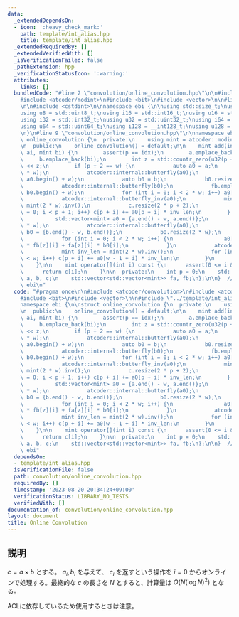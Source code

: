 ```yaml
---
data:
  _extendedDependsOn:
  - icon: ':heavy_check_mark:'
    path: template/int_alias.hpp
    title: template/int_alias.hpp
  _extendedRequiredBy: []
  _extendedVerifiedWith: []
  _isVerificationFailed: false
  _pathExtension: hpp
  _verificationStatusIcon: ':warning:'
  attributes:
    links: []
  bundledCode: "#line 2 \"convolution/online_convolution.hpp\"\n\n#include <atcoder/convolution>\n\
    #include <atcoder/modint>\n#include <bit>\n#include <vector>\n\n#line 2 \"template/int_alias.hpp\"\
    \n\n#include <cstdint>\n\nnamespace ebi {\n\nusing std::size_t;\nusing i8 = std::int8_t;\n\
    using u8 = std::uint8_t;\nusing i16 = std::int16_t;\nusing u16 = std::uint16_t;\n\
    using i32 = std::int32_t;\nusing u32 = std::uint32_t;\nusing i64 = std::int64_t;\n\
    using u64 = std::uint64_t;\nusing i128 = __int128_t;\nusing u128 = __uint128_t;\n\
    \n}\n#line 9 \"convolution/online_convolution.hpp\"\n\nnamespace ebi {\n\nstruct\
    \ online_convolution {\n  private:\n    using mint = atcoder::modint998244353;\n\
    \n  public:\n    online_convolution() = default;\n\n    mint add(int idx, mint\
    \ ai, mint bi) {\n        assert(p == idx);\n        a.emplace_back(ai);\n   \
    \     b.emplace_back(bi);\n        int z = std::countr_zero(u32(p + 2)), w = 1\
    \ << z;\n        if (p + 2 == w) {\n            auto a0 = a;\n            a0.resize(2\
    \ * w);\n            atcoder::internal::butterfly(a0);\n            fa.emplace_back(a0.begin(),\
    \ a0.begin() + w);\n            auto b0 = b;\n            b0.resize(2 * w);\n\
    \            atcoder::internal::butterfly(b0);\n            fb.emplace_back(b0.begin(),\
    \ b0.begin() + w);\n            for (int i = 0; i < 2 * w; i++) a0[i] *= b0[i];\n\
    \            atcoder::internal::butterfly_inv(a0);\n            mint inv_len =\
    \ mint(2 * w).inv();\n            c.resize(2 * p + 2);\n            for (int i\
    \ = 0; i < p + 1; i++) c[p + i] += a0[p + i] * inv_len;\n        } else {\n  \
    \          std::vector<mint> a0 = {a.end() - w, a.end()};\n            a0.resize(2\
    \ * w);\n            atcoder::internal::butterfly(a0);\n            std::vector<mint>\
    \ b0 = {b.end() - w, b.end()};\n            b0.resize(2 * w);\n            atcoder::internal::butterfly(b0);\n\
    \            for (int i = 0; i < 2 * w; i++) {\n                a0[i] = a0[i]\
    \ * fb[z][i] + fa[z][i] * b0[i];\n            }\n            atcoder::internal::butterfly_inv(a0);\n\
    \            mint inv_len = mint(2 * w).inv();\n            for (int i = 0; i\
    \ < w; i++) c[p + i] += a0[w - 1 + i] * inv_len;\n        }\n        return c[p++];\n\
    \    }\n\n    mint operator[](int i) const {\n      assert(0 <= i && i < p);\n\
    \      return c[i];\n    }\n\n  private:\n    int p = 0;\n    std::vector<mint>\
    \ a, b, c;\n    std::vector<std::vector<mint>> fa, fb;\n};\n\n}  // namespace\
    \ ebi\n"
  code: "#pragma once\n\n#include <atcoder/convolution>\n#include <atcoder/modint>\n\
    #include <bit>\n#include <vector>\n\n#include \"../template/int_alias.hpp\"\n\n\
    namespace ebi {\n\nstruct online_convolution {\n  private:\n    using mint = atcoder::modint998244353;\n\
    \n  public:\n    online_convolution() = default;\n\n    mint add(int idx, mint\
    \ ai, mint bi) {\n        assert(p == idx);\n        a.emplace_back(ai);\n   \
    \     b.emplace_back(bi);\n        int z = std::countr_zero(u32(p + 2)), w = 1\
    \ << z;\n        if (p + 2 == w) {\n            auto a0 = a;\n            a0.resize(2\
    \ * w);\n            atcoder::internal::butterfly(a0);\n            fa.emplace_back(a0.begin(),\
    \ a0.begin() + w);\n            auto b0 = b;\n            b0.resize(2 * w);\n\
    \            atcoder::internal::butterfly(b0);\n            fb.emplace_back(b0.begin(),\
    \ b0.begin() + w);\n            for (int i = 0; i < 2 * w; i++) a0[i] *= b0[i];\n\
    \            atcoder::internal::butterfly_inv(a0);\n            mint inv_len =\
    \ mint(2 * w).inv();\n            c.resize(2 * p + 2);\n            for (int i\
    \ = 0; i < p + 1; i++) c[p + i] += a0[p + i] * inv_len;\n        } else {\n  \
    \          std::vector<mint> a0 = {a.end() - w, a.end()};\n            a0.resize(2\
    \ * w);\n            atcoder::internal::butterfly(a0);\n            std::vector<mint>\
    \ b0 = {b.end() - w, b.end()};\n            b0.resize(2 * w);\n            atcoder::internal::butterfly(b0);\n\
    \            for (int i = 0; i < 2 * w; i++) {\n                a0[i] = a0[i]\
    \ * fb[z][i] + fa[z][i] * b0[i];\n            }\n            atcoder::internal::butterfly_inv(a0);\n\
    \            mint inv_len = mint(2 * w).inv();\n            for (int i = 0; i\
    \ < w; i++) c[p + i] += a0[w - 1 + i] * inv_len;\n        }\n        return c[p++];\n\
    \    }\n\n    mint operator[](int i) const {\n      assert(0 <= i && i < p);\n\
    \      return c[i];\n    }\n\n  private:\n    int p = 0;\n    std::vector<mint>\
    \ a, b, c;\n    std::vector<std::vector<mint>> fa, fb;\n};\n\n}  // namespace\
    \ ebi"
  dependsOn:
  - template/int_alias.hpp
  isVerificationFile: false
  path: convolution/online_convolution.hpp
  requiredBy: []
  timestamp: '2023-08-20 20:34:24+09:00'
  verificationStatus: LIBRARY_NO_TESTS
  verifiedWith: []
documentation_of: convolution/online_convolution.hpp
layout: document
title: Online Convolution
---
```


## 説明

$c = a \times b$ とする。 $a_i, b_i$ を与えて、 $c_i$ を返すという操作を $i = 0$ からオンラインで処理する。最終的な $c$ の長さを $N$ とすると、計算量は $O(N(\log N)^2)$ となる。

ACLに依存しているため使用するときは注意。
